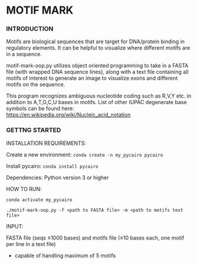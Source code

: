 # MOTIF MARK

### INTRODUCTION

Motifs are biological sequences that are target for DNA/protein binding in regulatory elements. It can be helpful to visualize where different motifs are in a sequence. 

motif-mark-oop.py utilizes object oriented programming to take in a FASTA file (with wrapped DNA sequence lines), along with a text file containing all motifs of interest to generate an image to visualize exons and different motifs on the sequence. 

This program recognizes ambiguous nucleotide coding such as R,V,Y etc. in addition to A,T,G,C,U bases in motifs. List of other IUPAC degenerate base symbols can be found here: https://en.wikipedia.org/wiki/Nucleic_acid_notation


### GETTNG STARTED

INSTALLATION REQUIREMENTS:

Create a new environment: ```conda create -n my_pycairo pycairo```
 
Install pycairo: ```conda install pycairo```

Dependencies: Python version 3 or higher


HOW TO RUN:

```
conda activate my_pycairo

./motif-mark-oop.py -f <path to FASTA file> -m <path to motifs text file>
```

INPUT:

FASTA file (seqs ≤1000 bases) and 
motifs file (≤10 bases each, one motif per line in a text file)
- capable of handling maximum of 5 motifs



